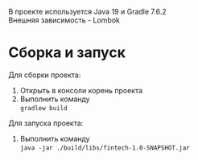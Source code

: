 В проекте используется Java 19 и Gradle 7.6.2  
Внешняя зависимость - Lombok  
# Сборка и запуск  
Для сборки проекта:  
1. Открыть в консоли корень проекта  
2. Выполнить команду  
``gradlew build``  
  
Для запуска проекта:
1. Выполнить команду  
``java -jar ./build/libs/fintech-1.0-SNAPSHOT.jar``  